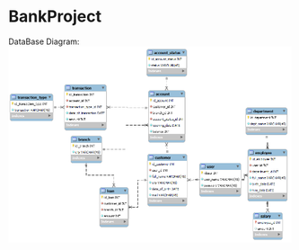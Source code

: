 # BankProject


DataBase Diagram:
![Image text](https://github.com/erika-rodriguez/BankProject/blob/master/src/main/resources/EER%20Diagram%20Bank.png)